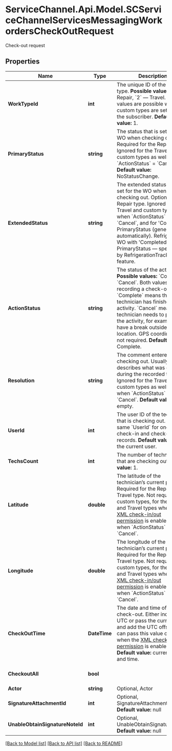 # ServiceChannel.Api.Model.SCServiceChannelServicesMessagingWorkordersCheckOutRequest
Check-out request

## Properties

Name | Type | Description | Notes
------------ | ------------- | ------------- | -------------
**WorkTypeId** | **int** | The unique ID of the work type.              **Possible values:** &#x60;1&#x60; — Repair, &#x60;2&#x60; — Travel. Other values are possible when custom types are set up for the subscriber.              **Default value:** 1. | [optional] 
**PrimaryStatus** | **string** | The status that is set for the WO when checking out.              Required for the Repair type. Ignored for the Travel and custom types as well when &#x60;ActionStatus&#x60; &#x3D; &#x60;Cancel&#x60;.              **Default value:** NoStatusChange. | [optional] 
**ExtendedStatus** | **string** | The extended status that is set for the WO when checking out.              Optional for the Repair type. Ignored for the Travel and custom types, when &#x60;ActionStatus&#x60; &#x3D; &#x60;Cancel&#x60;, and for &#39;Completed&#39; PrimaryStatus (generated automatically).              Refrigerant WO with &#39;Completed&#39; PrimaryStatus — special case by RefrigerationTracking feature. | [optional] 
**ActionStatus** | **string** | The status of the activity.              **Possible values:** &#x60;Complete&#x60;, &#x60;Cancel&#x60;. Both values result in recording a check-out.              &#x60;Complete&#x60; means that the technician has finished the activity. &#x60;Cancel&#x60; means the technician needs to pause the activity, for example, to have a break outside of the location. GPS coordinates are not required.              **Default value:** Complete. | [optional] 
**Resolution** | **string** | The comment entered when checking out. Usually describes what was done during the recorded time. Ignored for the Travel and custom types as well as when &#x60;ActionStatus&#x60; &#x3D; &#x60;Cancel&#x60;.              **Default value:** empty. | [optional] 
**UserId** | **int** | The user ID of the technician that is checking out. Use the same &#x60;UserId&#x60; for one pair of check-in and check-out records.              **Default value:** ID of the current user. | [optional] 
**TechsCount** | **int** | The number of technicians that are checking out.              **Default value:** 1. | [optional] 
**Latitude** | **double** | The latitude of the technician’s current position.              Required for the Repair and Travel type. Not required for custom types, for the Repair and Travel types when the [XML check-in/out permission](https://developer.servicechannel.com/guides/checkin/before-you-start/#xml-check-inout-permission) is enabled, and when &#x60;ActionStatus&#x60; &#x3D; &#x60;Cancel&#x60;. | 
**Longitude** | **double** | The longitude of the technician’s current position.              Required for the Repair and Travel type. Not required for custom types, for the Repair and Travel types when the [XML check-in/out permission](https://developer.servicechannel.com/guides/checkin/before-you-start/#xml-check-inout-permission) is enabled, and when &#x60;ActionStatus&#x60; &#x3D; &#x60;Cancel&#x60;. | 
**CheckOutTime** | **DateTime** | The date and time of the check-out. Either indicate in UTC or pass the current time and add the UTC offset.              You can pass this value only when the [XML check-in/out permission](https://developer.servicechannel.com/guides/checkin/before-you-start/#xml-check-inout-permission) is enabled.              **Default value:** current date and time. | [optional] 
**CheckoutAll** | **bool** |  | [optional] [default to false]
**Actor** | **string** | Optional, Actor | [optional] 
**SignatureAttachmentId** | **int** | Optional, SignatureAttachmentId              **Default value:** null | [optional] 
**UnableObtainSignatureNoteId** | **int** | Optional, UnableObtainSignatureNoteId              **Default value:** null | [optional] 

[[Back to Model list]](../README.md#documentation-for-models) [[Back to API list]](../README.md#documentation-for-api-endpoints) [[Back to README]](../README.md)

